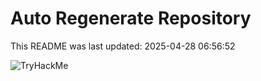 # Auto Regenerate Repository

This README was last updated: 2025-04-28 06:56:52

 ![TryHackMe](https://tryhackme.com/badge/533634)